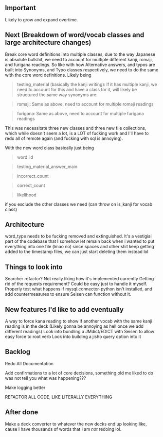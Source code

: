 ## Important
Likely to grow and expand overtime.

## Next (Breakdown of word/vocab classes and large architecture changes)
Break core word definitions into multiple classes, due to the way Japanese is absolute bullshit, we need to account for multiple different kanji, romaji, and furigana readings.
So like with how Alternative answers, and typos are built into Synonyms, and Typo classes respectively, we need to do the same with the core word definitions.
Likely being
> testing_material (basically the kanji writing): If it has multiple kanji, we need to account for this and have a class for it, will likely be structured the same way synonyms are.

> romaji: Same as above, need to account for multiple romaji readings

> furigana: Same as above, need to account for multiple furigana readings

This was necessitate three new classes and three new file collections, which while doesn't seem a lot, is a LOT of fucking work and I'll have to redo all of remote again (and fucking with sql is annoying).

With the new word class basically just being
> word_id

> testing_material_answer_main

> incorrect_count

> correct_count

> likelihood

if you exclude the other classes we need (can throw on is_kanji for vocab class)


## Architecture
word_type needs to be fucking removed and extinguished. It's a vestigial part of the codebase that I somehow let remain back when i wanted to put everything into one file (lmao no)
since spaces and other shit keep getting added to the timestamp files, we can just start deleting them instead lol

## Things to look into
Searcher refactor? Not really liking how it's implemented currently
Getting rid of the requests requirement? Could be easy just to handle it myself.
Properly test what happens if mysql.connector-python isn't installed, and add countermeasures to ensure Seisen can function without it.

## New features I'd like to add eventually
A way to force kana reading to show if another vocab with the same kanji reading is in the deck (Likely gonna be annoying as hell once we add different readings)
Look into bundling a JMdict/EDICT with Seisen to allow easy force to root verb
Look into building a jisho query option into it

## Backlog
Redo All Documentation

Add confirmations to a lot of core decisions, something old me liked to do was not tell you what was happening???

Make logging better

REFACTOR ALL CODE, LIKE LITERALLY EVERYTHING

## After done
Make a deck converter to whatever the new decks end up looking like, cause I have thousands of words that I am *not* redoing lol.
